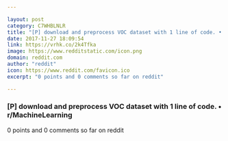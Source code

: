 ```yaml
---

layout: post
category: C7WHBLNLR
title: "[P] download and preprocess VOC dataset with 1 line of code. • r/MachineLearning"
date: 2017-11-27 18:09:54
link: https://vrhk.co/2k4Tfka
image: https://www.redditstatic.com/icon.png
domain: reddit.com
author: "reddit"
icon: https://www.reddit.com/favicon.ico
excerpt: "0 points and 0 comments so far on reddit"

---
```


### [P] download and preprocess VOC dataset with 1 line of code. • r/MachineLearning

0 points and 0 comments so far on reddit